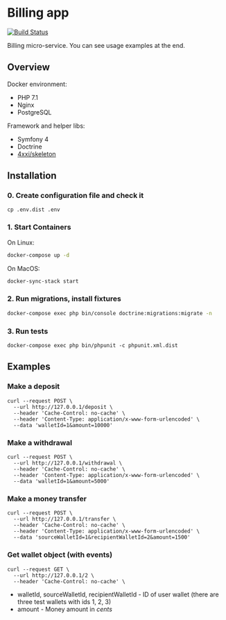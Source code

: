Billing app
==========

[![Build Status](https://travis-ci.org/mytord/test-billing.svg?branch=master)](https://travis-ci.org/mytord/test-billing)


Billing micro-service. 
You can see usage examples at the end.

## Overview

Docker environment:

- PHP 7.1
- Nginx
- PostgreSQL

Framework and helper libs:

- Symfony 4
- Doctrine
- [4xxi/skeleton](https://github.com/4xxi/skeleton)

## Installation

### 0. Create configuration file and check it

```
cp .env.dist .env
```

### 1. Start Containers
On Linux:
```bash
docker-compose up -d
```
On MacOS:
```bash
docker-sync-stack start
```

### 2. Run migrations, install fixtures
```bash
docker-compose exec php bin/console doctrine:migrations:migrate -n
```

### 3. Run tests

```
docker-compose exec php bin/phpunit -c phpunit.xml.dist
```

## Examples

### Make a deposit

```
curl --request POST \
  --url http://127.0.0.1/deposit \
  --header 'Cache-Control: no-cache' \
  --header 'Content-Type: application/x-www-form-urlencoded' \
  --data 'walletId=1&amount=10000'
```

### Make a withdrawal

```
curl --request POST \
  --url http://127.0.0.1/withdrawal \
  --header 'Cache-Control: no-cache' \
  --header 'Content-Type: application/x-www-form-urlencoded' \
  --data 'walletId=1&amount=5000'
```

### Make a money transfer

```
curl --request POST \
  --url http://127.0.0.1/transfer \
  --header 'Cache-Control: no-cache' \
  --header 'Content-Type: application/x-www-form-urlencoded' \
  --data 'sourceWalletId=1&recipientWalletId=2&amount=1500'
```

### Get wallet object (with events)

```
curl --request GET \
  --url http://127.0.0.1/2 \
  --header 'Cache-Control: no-cache' \
```

- walletId, sourceWalletId, recipientWalletId - ID of user wallet (there are three test wallets with ids 1, 2, 3)
- amount - Money amount in _cents_